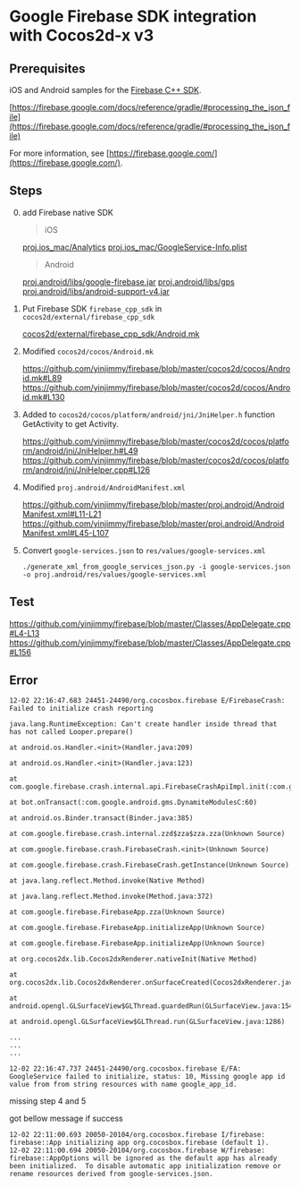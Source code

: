 # Google Firebase SDK integration with Cocos2d-x v3

Prerequisites
---

iOS and Android samples for the [Firebase C++ SDK](https://firebase.google.com/docs/cpp/setup).

[https://firebase.google.com/docs/reference/gradle/#processing_the_json_file](https://firebase.google.com/docs/reference/gradle/#processing_the_json_file)

For more information, see [https://firebase.google.com/](https://firebase.google.com/).


Steps
---

0. add Firebase native SDK

    > iOS

    [proj.ios_mac/Analytics](https://github.com/yinjimmy/firebase/blob/master/proj.ios_mac/Analytics)
    [proj.ios_mac/GoogleService-Info.plist](https://github.com/yinjimmy/firebase/blob/master/proj.ios_mac/GoogleService-Info.plist)

    > Android

    [proj.android/libs/google-firebase.jar](https://github.com/yinjimmy/firebase/blob/master/proj.android/libs/google-firebase.jar)
    [proj.android/libs/gps](https://github.com/yinjimmy/firebase/blob/master/proj.android/libs/gps)
    [proj.android/libs/android-support-v4.jar](https://github.com/yinjimmy/firebase/blob/master/proj.android/libs/android-support-v4.jar)


1. Put Firebase SDK `firebase_cpp_sdk` in `cocos2d/external/firebase_cpp_sdk`

    [cocos2d/external/firebase_cpp_sdk/Android.mk](https://github.com/yinjimmy/firebase/blob/master/cocos2d/external/firebase_cpp_sdk/Android.mk)

2. Modified `cocos2d/cocos/Android.mk`

    https://github.com/yinjimmy/firebase/blob/master/cocos2d/cocos/Android.mk#L89
    https://github.com/yinjimmy/firebase/blob/master/cocos2d/cocos/Android.mk#L130

3. Added to `cocos2d/cocos/platform/android/jni/JniHelper.h` function GetActivity to get Activity.

    https://github.com/yinjimmy/firebase/blob/master/cocos2d/cocos/platform/android/jni/JniHelper.h#L49
    https://github.com/yinjimmy/firebase/blob/master/cocos2d/cocos/platform/android/jni/JniHelper.cpp#L126

4. Modified `proj.android/AndroidManifest.xml`

    https://github.com/yinjimmy/firebase/blob/master/proj.android/AndroidManifest.xml#L11-L21
    https://github.com/yinjimmy/firebase/blob/master/proj.android/AndroidManifest.xml#L45-L107

5. Convert `google-services.json` to `res/values/google-services.xml`

    ```
    ./generate_xml_from_google_services_json.py -i google-services.json -o proj.android/res/values/google-services.xml
    ```

Test
---

https://github.com/yinjimmy/firebase/blob/master/Classes/AppDelegate.cpp#L4-L13
https://github.com/yinjimmy/firebase/blob/master/Classes/AppDelegate.cpp#L156


Error
---

```
12-02 22:16:47.683 24451-24490/org.cocosbox.firebase E/FirebaseCrash: Failed to initialize crash reporting
                                                                      java.lang.RuntimeException: Can't create handler inside thread that has not called Looper.prepare()
                                                                          at android.os.Handler.<init>(Handler.java:209)
                                                                          at android.os.Handler.<init>(Handler.java:123)
                                                                          at com.google.firebase.crash.internal.api.FirebaseCrashApiImpl.init(:com.google.android.gms.DynamiteModulesC:1175)
                                                                          at bot.onTransact(:com.google.android.gms.DynamiteModulesC:60)
                                                                          at android.os.Binder.transact(Binder.java:385)
                                                                          at com.google.firebase.crash.internal.zzd$zza$zza.zza(Unknown Source)
                                                                          at com.google.firebase.crash.FirebaseCrash.<init>(Unknown Source)
                                                                          at com.google.firebase.crash.FirebaseCrash.getInstance(Unknown Source)
                                                                          at java.lang.reflect.Method.invoke(Native Method)
                                                                          at java.lang.reflect.Method.invoke(Method.java:372)
                                                                          at com.google.firebase.FirebaseApp.zza(Unknown Source)
                                                                          at com.google.firebase.FirebaseApp.initializeApp(Unknown Source)
                                                                          at com.google.firebase.FirebaseApp.initializeApp(Unknown Source)
                                                                          at org.cocos2dx.lib.Cocos2dxRenderer.nativeInit(Native Method)
                                                                          at org.cocos2dx.lib.Cocos2dxRenderer.onSurfaceCreated(Cocos2dxRenderer.java:72)
                                                                          at android.opengl.GLSurfaceView$GLThread.guardedRun(GLSurfaceView.java:1548)
                                                                          at android.opengl.GLSurfaceView$GLThread.run(GLSurfaceView.java:1286)

...
...
...

12-02 22:16:47.737 24451-24490/org.cocosbox.firebase E/FA: GoogleService failed to initialize, status: 10, Missing google app id value from from string resources with name google_app_id.
```

missing step 4 and 5

got bellow message if success

```
12-02 22:11:00.693 20050-20104/org.cocosbox.firebase I/firebase: firebase::App initializing app org.cocosbox.firebase (default 1).
12-02 22:11:00.694 20050-20104/org.cocosbox.firebase W/firebase: firebase::AppOptions will be ignored as the default app has already been initialized.  To disable automatic app initialization remove or rename resources derived from google-services.json.
```


